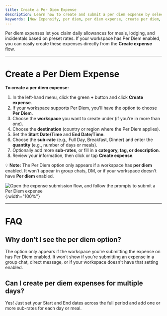 ```yaml
---
title: Create a Per Diem Expense
description: Learn how to create and submit a per diem expense by selecting a workspace, destination, time period, and eligible sub-rates.
keywords: [New Expensify, per diem, per diem expense, create per diem, per diem submission, business travel, expensify per diem, meal reimbursement, travel expense, daily allowance]
---
```


Per diem expenses let you claim daily allowances for meals, lodging, and incidentals based on preset rates. If your workspace has Per Diem enabled, you can easily create these expenses directly from the **Create expense** flow.

---

# Create a Per Diem Expense

**To create a per diem expense:**

1. In the left-hand menu, click the green **+** button and click **Create expense**.
2. If your workspace supports Per Diem, you'll have the option to choose **Per Diem**.
3. Choose the **workspace** you want to create under (if you're in more than one).
4. Choose the **destination** (country or region where the Per Diem applies).
5. Set the **Start Date/Time** and **End Date/Time**.
6. Choose the **sub-rate** (e.g., Full Day, Breakfast, Dinner) and enter the **quantity** (e.g., number of days or meals).
7. Optionally add more **sub-rates**, or fill in a **category, tag, or description**.
8. Review your information, then click or tap **Create expense**.

💡 **Note:** The Per Diem option only appears if a workspace has **per diem** enabled. It won’t appear in group chats, DM, or if your workspace doesn't have **Per diem** enabled.

![Open the expense submission flow, and follow the prompts to submit a Per Diem expense]({{site.url}}/assets/images/perdiem_05.png){:width="100%"}

---

# FAQ

## Why don’t I see the per diem option?  
The option only appears if the workspace you're submitting the expense on has Per Diem enabled. It won't show if you’re submitting an expense in a group chat, direct message, or if your workspace doesn't have that setting enabled.

## Can I create per diem expenses for multiple days?
Yes! Just set your Start and End dates across the full period and add one or more sub-rates for each day or meal.

